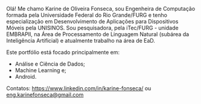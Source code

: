 Olá! Me chamo Karine de Oliveira Fonseca, sou Engenheira de Computação formada pela Universidade Federal do Rio Grande/FURG e tenho especialização em Desenvolvimento de Aplicações para Dispositivos Móveis pela UNISINOS. 
Sou pesquisadora, pela iTec/FURG - unidade EMBRAPII, na Área de Processamento de Linguagem Natural (subárea da Inteligência Artificial) e atualmente trabalho na área de EaD.

Este portfólio está focado principalmente em:

- Análise e Ciência de Dados;
- Machine Learning e;
- Android.

Contatos: https://www.linkedin.com/in/karine-fonseca/ ou eng.karinefonseca@gmail.com

<!---
karinefonseca/karinefonseca is a ✨ special ✨ repository because its `README.md` (this file) appears on your GitHub profile.
You can click the Preview link to take a look at your changes.
--->
